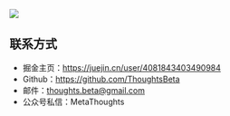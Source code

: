 
![](https://writting.oss-cn-beijing.aliyuncs.com/image-20220609155423822.png)

## 联系方式
* 掘金主页：https://juejin.cn/user/4081843403490984
* Github：https://github.com/ThoughtsBeta
* 邮件：thoughts.beta@gmail.com
* 公众号私信：MetaThoughts
